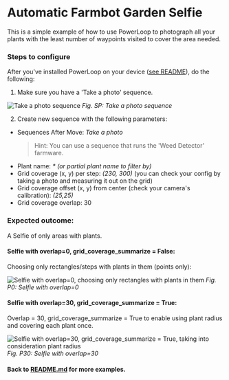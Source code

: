 # Automatic Farmbot Garden Selfie

This is a simple example of how to use PowerLoop to photograph all your plants with the least number of waypoints visited to cover the area needed.

### Steps to configure

After you've installed PowerLoop on your device ([see README](../README.md)), do the following:

1. Make sure you have a 'Take a photo' sequence.

![Take a photo sequence](http://i.imgur.com/hl6Gk2t.png)
*Fig. SP: Take a photo sequence*

2. Create new sequence with the following parameters:
- Sequences After Move: *Take a photo*
    > Hint: You can use a sequence that runs the 'Weed Detector' farmware.
- Plant name: *\* (or partial plant name to filter by)*
- Grid coverage (x, y) per step: *(230, 300)* (you can check your config by taking a photo and measuring it out on the grid)
- Grid coverage offset (x, y) from center (check your camera's calibration): *(25,25)*
- Grid coverage overlap: 30


### Expected outcome:

A Selfie of only areas with plants.

#### Selfie with overlap=0, grid_coverage_summarize = False:

Choosing only rectangles/steps with plants in them (points only):

![Selfie with overlap=0, choosing only rectangles with plants in them](http://i.imgur.com/7epQ6ja.png)
*Fig. P0: Selfie with overlap=0*

#### Selfie with overlap=30, grid_coverage_summarize = True:
Overlap = 30, grid_coverage_summarize = True to enable using plant radius and covering each plant once.

![Selfie with overlap=30, grid_coverage_summarize = True, taking into consideration plant radius](http://i.imgur.com/jpcPl1J.png)
*Fig. P30: Selfie with overlap=30*


#### Back to [README.md](../README.md) for more examples.